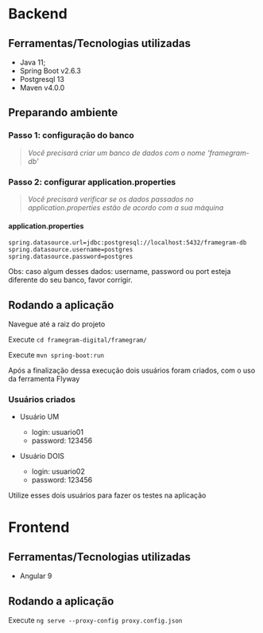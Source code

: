 # Backend
 
## Ferramentas/Tecnologias utilizadas
- Java 11;
- Spring Boot v2.6.3
- Postgresql 13
- Maven v4.0.0

## Preparando ambiente

### Passo 1: configuração do banco
>  *Você precisará criar um banco de dados com o nome 'framegram-db'*

### Passo 2: configurar application.properties
>  *Você precisará verificar se os dados passados no application.properties estão de acordo com a sua máquina*
#### application.properties
```
spring.datasource.url=jdbc:postgresql://localhost:5432/framegram-db
spring.datasource.username=postgres
spring.datasource.password=postgres
```
Obs: caso algum desses dados: username, password ou port esteja diferente do seu banco, favor corrigir.

## Rodando a aplicação 

Navegue até a raiz do projeto

Execute `cd framegram-digital/framegram/`

Execute `mvn spring-boot:run`

Após a finalização dessa execução dois usuários foram criados, com o uso da ferramenta Flyway

### Usuários criados

- Usuário UM
  - login: usuario01
  - password: 123456

- Usuário DOIS
  - login: usuario02
  - password: 123456

Utilize esses dois usuários para fazer os testes na aplicação

# Frontend

## Ferramentas/Tecnologias utilizadas
- Angular 9

## Rodando a aplicação 

Execute `ng serve --proxy-config proxy.config.json`